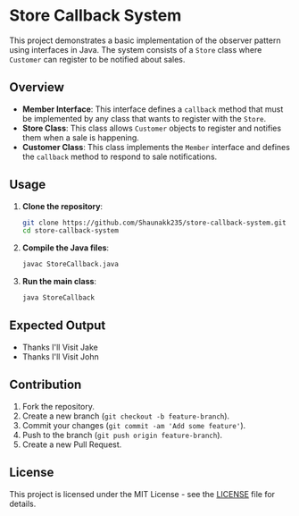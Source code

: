# Store Callback System

This project demonstrates a basic implementation of the observer pattern using interfaces in Java. The system consists of a `Store` class where `Customer` can register to be notified about sales.
## Overview

- **Member Interface**: This interface defines a `callback` method that must be implemented by any class that wants to register with the `Store`.
- **Store Class**: This class allows `Customer` objects to register and notifies them when a sale is happening.
- **Customer Class**: This class implements the `Member` interface and defines the `callback` method to respond to sale notifications.
## Usage

1. **Clone the repository**:
    ```sh
    git clone https://github.com/Shaunakk235/store-callback-system.git
    cd store-callback-system
    ```

2. **Compile the Java files**:
    ```sh
    javac StoreCallback.java
    ```

3. **Run the main class**:
    ```sh
    java StoreCallback
    ```
## Expected Output
- Thanks I'll Visit Jake
- Thanks I'll Visit John
## Contribution

1. Fork the repository.
2. Create a new branch (`git checkout -b feature-branch`).
3. Commit your changes (`git commit -am 'Add some feature'`).
4. Push to the branch (`git push origin feature-branch`).
5. Create a new Pull Request.
## License

This project is licensed under the MIT License - see the [LICENSE](LICENSE) file for details.